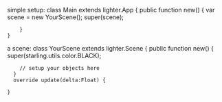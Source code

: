 
simple setup:
    class Main extends lighter.App
    {
    	public function new() {
    		var scene = new YourScene();
    		super(scene);
    
    	}
    }

a scene:
    class YourScene extends lighter.Scene
    {
      public function new() {
        super(starling.utils.color.BLACK);

        // setup your objects here
      }
      override update(delta:Float) {
        
    }
      
